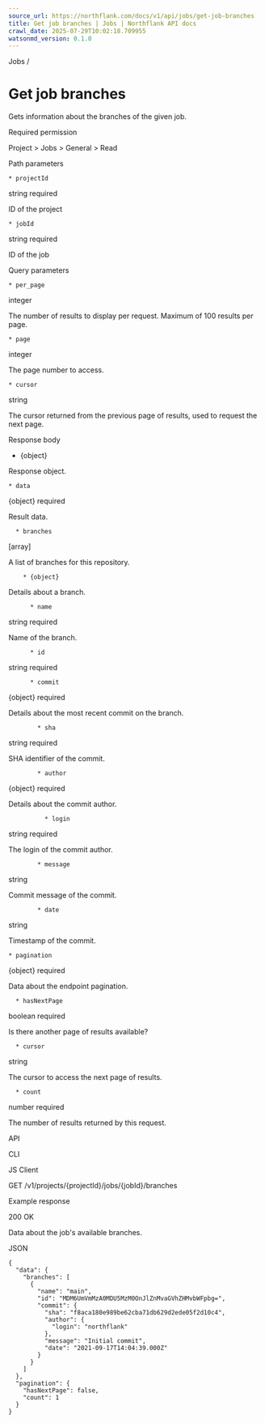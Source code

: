 ```yaml
---
source_url: https://northflank.com/docs/v1/api/jobs/get-job-branches
title: Get job branches | Jobs | Northflank API docs
crawl_date: 2025-07-29T10:02:18.709955
watsonmd_version: 0.1.0
---
```


Jobs / 

# Get job branches

Gets information about the branches of the given job.

Required permission

Project > Jobs > General > Read

Path parameters

    * projectId

string required

ID of the project

    * jobId

string required

ID of the job




Query parameters

    * per_page

integer

The number of results to display per request. Maximum of 100 results per page.

    * page

integer

The page number to access.

    * cursor

string

The cursor returned from the previous page of results, used to request the next page.




Response body

  * {object}

Response object.

    * data

{object} required

Result data.

      * branches

[array]

A list of branches for this repository.

        * {object}

Details about a branch.

          * name

string required

Name of the branch.

          * id

string required

          * commit

{object} required

Details about the most recent commit on the branch.

            * sha

string required

SHA identifier of the commit.

            * author

{object} required

Details about the commit author.

              * login

string required

The login of the commit author.

            * message

string

Commit message of the commit.

            * date

string

Timestamp of the commit.

    * pagination

{object} required

Data about the endpoint pagination.

      * hasNextPage

boolean required

Is there another page of results available?

      * cursor

string

The cursor to access the next page of results.

      * count

number required

The number of results returned by this request.




API

CLI

JS Client

GET /v1/projects/{projectId}/jobs/{jobId}/branches

Example response

200 OK

Data about the job's available branches.

JSON
    
    
    {
      "data": {
        "branches": [
          {
            "name": "main",
            "id": "MDM6UmVmMzA0MDU5MzM0OnJlZnMvaGVhZHMvbWFpbg=",
            "commit": {
              "sha": "f8aca180e989be62cba71db629d2ede05f2d10c4",
              "author": {
                "login": "northflank"
              },
              "message": "Initial commit",
              "date": "2021-09-17T14:04:39.000Z"
            }
          }
        ]
      },
      "pagination": {
        "hasNextPage": false,
        "count": 1
      }
    }